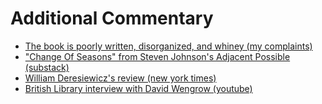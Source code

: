 # Additional Commentary

- [The book is poorly written, disorganized, and whiney (my complaints)](complaints.md)
- ["Change Of Seasons" from Steven Johnson's Adjacent Possible (substack)](https://adjacentpossible.substack.com/p/change-of-seasons)
- [William Deresiewicz's review (new york times)](https://www.nytimes.com/2021/10/31/arts/dawn-of-everything-graeber-wengrow.html)
- [British Library interview with David Wengrow (youtube)](https://www.youtube.com/watch?v=pkm-BhtjASs)